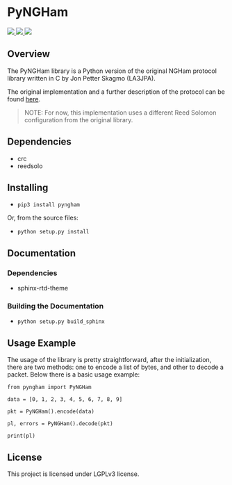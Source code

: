 # PyNGHam

<a href="https://pypi.org/project/pyngham/">
    <img src="https://img.shields.io/pypi/v/pyngham?style=for-the-badge">
</a>
<a href="https://pypi.org/project/pyngham/">
    <img src="https://img.shields.io/pypi/pyversions/pyngham?style=for-the-badge">
</a>
<a href="https://github.com/mgm8/pyngham/actions">
    <img src="https://img.shields.io/github/workflow/status/mgm8/pyngham/Test?style=for-the-badge">
</a>

## Overview

The PyNGHam library is a Python version of the original NGHam protocol library written in C by Jon Petter Skagmo (LA3JPA).

The original implementation and a further description of the protocol can be found [here](https://github.com/skagmo/ngham).

> NOTE: For now, this implementation uses a different Reed Solomon configuration from the original library.

## Dependencies

* crc
* reedsolo

## Installing

* ```pip3 install pyngham```

Or, from the source files:

* ```python setup.py install```

## Documentation

### Dependencies

* sphinx-rtd-theme

### Building the Documentation

* ```python setup.py build_sphinx```

## Usage Example

The usage of the library is pretty straightforward, after the initialization, there are two methods: one to encode a list of bytes, and other to decode a packet. Below there is a basic usage example:

```
from pyngham import PyNGHam

data = [0, 1, 2, 3, 4, 5, 6, 7, 8, 9]

pkt = PyNGHam().encode(data)

pl, errors = PyNGHam().decode(pkt)

print(pl)
```

## License

This project is licensed under LGPLv3 license.
